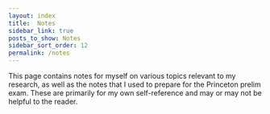 ```yaml
---
layout: index
title:  Notes
sidebar_link: true
posts_to_show: Notes
sidebar_sort_order: 12
permalink: /notes
---
```


This page contains notes for myself on various topics relevant to my research, as well as the notes that I used to prepare for the Princeton prelim exam. These are primarily for my own self-reference and may or may not be helpful to the reader.
